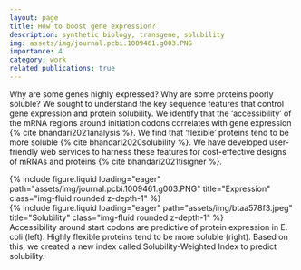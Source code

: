 ```yaml
---
layout: page
title: How to boost gene expression?
description: synthetic biology, transgene, solubility
img: assets/img/journal.pcbi.1009461.g003.PNG
importance: 4
category: work
related_publications: true
---
```


Why are some genes highly expressed? Why are some proteins poorly soluble? We sought to understand the key sequence features that control gene expression and protein solubility. We identify that the ‘accessibility’ of the mRNA regions around initiation codons correlates with gene expression {% cite bhandari2021analysis %}. We find that ‘flexible’ proteins tend to be more soluble {% cite bhandari2020solubility %}. We have developed user-friendly web services to harness these features for cost-effective designs of mRNAs and proteins {% cite bhandari2021tisigner %}.

<div class="row">
    <div class="col-sm-4 mt-3 mt-md-0">
        {% include figure.liquid loading="eager" path="assets/img/journal.pcbi.1009461.g003.PNG" title="Expression" class="img-fluid rounded z-depth-1" %}
    </div>
    <div class="col-sm-8 mt-3 mt-md-0">
        {% include figure.liquid loading="eager" path="assets/img/btaa578f3.jpeg" title="Solubility" class="img-fluid rounded z-depth-1" %}
    </div>
</div>
<div class="caption">
    Accessibility around start codons are predictive of protein expression in E. coli (left). Highly flexible proteins tend to be more soluble (right). Based on this, we created a new index called Solubility-Weighted Index to predict solubility.
</div>
